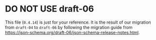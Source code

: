# DO NOT USE draft-06
This file (`0.4.14`) is just for your reference. It is the result of our migration from `draft-04` to `draft-06` 
by following the migration guide from https://json-schema.org/draft-06/json-schema-release-notes.html.